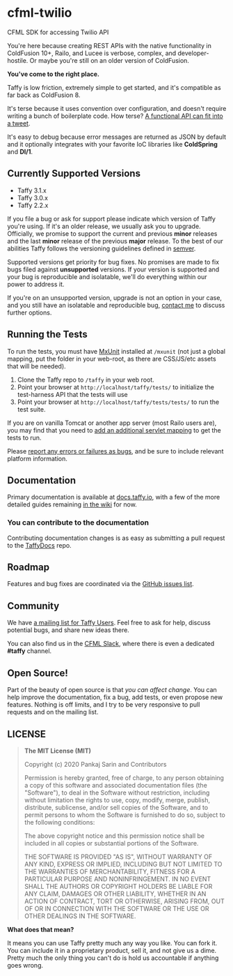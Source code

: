 # cfml-twilio
CFML SDK for accessing Twilio API



You're here because creating REST APIs with the native functionality in ColdFusion 10+, Railo, and Lucee is verbose, complex, and developer-hostile. Or maybe you're still on an older version of ColdFusion.

**You've come to the right place.**

Taffy is low friction, extremely simple to get started, and it's compatible as far back as ColdFusion 8.

It's terse because it uses convention over configuration, and doesn't require writing a bunch of boilerplate code. How terse? [A functional API can fit into a tweet](https://twitter.com/cf_taffy/statuses/327415972581486592).

It's easy to debug because error messages are returned as JSON by default and it optionally integrates with your favorite IoC libraries like **ColdSpring** and **DI/1**.

## Currently Supported Versions

* Taffy 3.1.x
* Taffy 3.0.x
* Taffy 2.2.x

If you file a bug or ask for support please indicate which version of Taffy you're using. If it's an older release, we usually ask you to upgrade. Officially, we promise to support the current and previous **minor** releases and the last **minor** release of the previous **major** release. To the best of our abilities Taffy follows the versioning guidelines defined in [semver](http://semver.org/).

Supported versions get priority for bug fixes. No promises are made to fix bugs filed against **unsupported** versions. If your version is supported and your bug is reproducible and isolatable, we'll do everything within our power to address it.

If you're on an unsupported version, upgrade is not an option in your case, and you still have an isolatable and reproducible bug, [contact me](http://twitter.com/adamtuttle) to discuss further options.

## Running the Tests

To run the tests, you must have [MxUnit](http://mxunit.org/) installed at `/mxunit` (not just a global mapping, put the folder in your web-root, as there are CSS/JS/etc assets that will be needed).

1. Clone the Taffy repo to `/taffy` in your web root.
1. Point your browser at `http://localhost/taffy/tests/` to initialize the test-harness API that the tests will use
1. Point your browser at `http://localhost/taffy/tests/tests/` to run the test suite.

If you are on vanilla Tomcat or another app server (most Railo users are), you may find that you need to [add an additional servlet mapping](http://docs.taffy.io/3.1.0#tomcat-jboss-and-other-app-server-idiosyncrasies) to get the tests to run.

Please [report any errors or failures as bugs](https://github.com/atuttle/Taffy/issues), and be sure to include relevant platform information.

## Documentation

Primary documentation is available at [docs.taffy.io](http://docs.taffy.io), with a few of the more detailed guides remaining [in the wiki][3] for now.

### You can contribute to the documentation

Contributing documentation changes is as easy as submitting a pull request to the [TaffyDocs][2] repo.

## Roadmap

Features and bug fixes are coordinated via the [GitHub issues list](https://github.com/atuttle/Taffy/issues).

## Community

We have [a mailing list for Taffy Users][1]. Feel free to ask for help, discuss potential bugs, and share new ideas there.

You can also find us in the [CFML Slack][4], where there is even a dedicated **#taffy** channel.

## Open Source!

Part of the beauty of open source is that _you can affect change_. You can help improve the documentation, fix a bug, add tests, or even propose new features. Nothing is off limits, and I try to be very responsive to pull requests and on the mailing list.

## LICENSE

>**The MIT License (MIT)**
>
>Copyright (c) 2020 Pankaj Sarin and Contributors
>
>Permission is hereby granted, free of charge, to any person obtaining a copy of this software and associated documentation files (the "Software"), to deal in the Software without restriction, including without limitation the rights to use, copy, modify, merge, publish, distribute, sublicense, and/or sell copies of the Software, and to permit persons to whom the Software is furnished to do so, subject to the following conditions:
>
>The above copyright notice and this permission notice shall be included in all copies or substantial portions of the Software.
>
>THE SOFTWARE IS PROVIDED "AS IS", WITHOUT WARRANTY OF ANY KIND, EXPRESS OR IMPLIED, INCLUDING BUT NOT LIMITED TO THE WARRANTIES OF MERCHANTABILITY, FITNESS FOR A PARTICULAR PURPOSE AND NONINFRINGEMENT. IN NO EVENT SHALL THE AUTHORS OR COPYRIGHT HOLDERS BE LIABLE FOR ANY CLAIM, DAMAGES OR OTHER LIABILITY, WHETHER IN AN ACTION OF CONTRACT, TORT OR OTHERWISE, ARISING FROM, OUT OF OR IN CONNECTION WITH THE SOFTWARE OR THE USE OR OTHER DEALINGS IN THE SOFTWARE.

**What does that mean?**

It means you can use Taffy pretty much any way you like. You can fork it. You can include it in a proprietary product, sell it, and not give us a dime. Pretty much the only thing you can't do is hold us accountable if anything goes wrong.

[1]:https://groups.google.com/forum/#!forum/taffy-users
[2]:https://github.com/atuttle/TaffyDocs
[3]:http://atuttle.github.com/Taffy/documentation.html
[4]:http://cfml-slack.herokuapp.com
